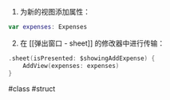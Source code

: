 1. 为新的视图添加属性：

```swift
var expenses: Expenses
```

2. 在 [[弹出窗口 - sheet]] 的修改器中进行传输：

```swift
.sheet(isPresented: $showingAddExpense) {
    AddView(expenses: expenses)
}
```

#class #struct 